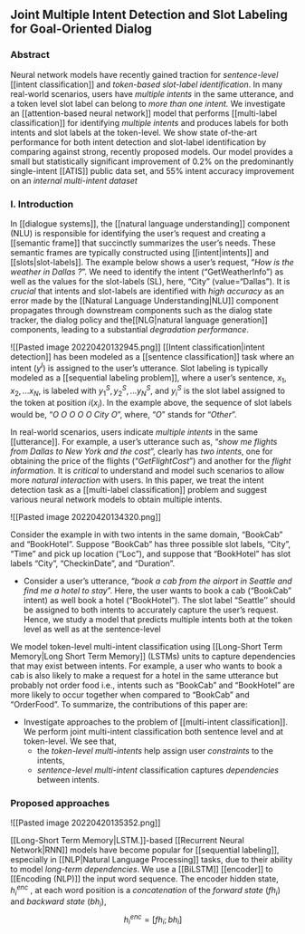 ## Joint Multiple Intent Detection and Slot Labeling for Goal-Oriented Dialog
### Abstract
Neural network models have recently gained traction for *sentence-level* [[intent classification]] and *token-based slot-label identification*. In many real-world scenarios, users have *multiple intents* in the same utterance, and a token level slot label can belong to *more than one intent.* We investigate an [[attention-based neural network]] model that performs [[multi-label classification]] for identifying *multiple intents* and produces labels for both intents and slot labels at the token-level. We show state of-the-art performance for both intent detection and slot-label identification by comparing against strong, recently proposed models. Our model provides a small but statistically significant improvement of 0.2% on the predominantly single-intent [[ATIS]] public data set, and 55% intent accuracy improvement on an *internal multi-intent dataset*
### I. Introduction
In [[dialogue systems]], the [[natural language understanding]] component (NLU) is responsible for identifying the user’s request and creating a [[semantic frame]] that succinctly summarizes the user’s needs. These semantic frames are typically constructed using [[intent|intents]] and [[slots|slot-labels]]. The example below shows a user’s request, “*How is the weather in Dallas ?*”. We need to identify the intent (“GetWeatherInfo”) as well as the values for the slot-labels (SL), here, “City” (value=“Dallas”). It is *crucial* that intents and slot-labels are identified with *high accuracy* as an error made by the [[Natural Language Understanding|NLU]] component propagates through downstream components such as the dialog state tracker, the dialog policy and the[[NLG|natural language generation]] components, leading to a substantial *degradation* *performance*.

![[Pasted image 20220420132945.png]]
[[Intent classification|intent detection]] has been modeled as a [[sentence classification]] task where an intent ($y^I$) is assigned to the user’s utterance. Slot labeling is typically modeled as a [[sequential labeling problem]], where a user’s sentence, $x_1,x_2,...x_N$, is labeled with $y_1^S,y_2^S,...y_N^S$, and $y_i^S$ is the slot label assigned to the token at position $i(x_i)$. In the example above, the sequence of slot labels would be, “*O O O O O  City O*”, where, “$O$” stands for “*Other*”.

In real-world scenarios, users indicate *multiple intents* in the same [[utterance]]. For example, a user’s utterance such as, “*show me flights from Dallas to New York and the cost*”, clearly has *two intents*, one for obtaining the price of the flights (“*GetFlightCost*”) and another for the *flight information*. It is *critical* to understand and model such scenarios to allow more *natural interaction* with users. In this paper, we treat the intent detection task as a [[multi-label classification]] problem and suggest various neural network models to obtain multiple intents.

![[Pasted image 20220420134320.png]]

Consider the example in with two intents in the same domain, “BookCab” and “BookHotel”. Suppose “BookCab” has three possible slot labels, “City”, “Time” and pick up location (“Loc”), and suppose that “BookHotel” has slot labels “City”, “CheckinDate”, and “Duration”.
- Consider a user’s utterance, “*book a cab from the airport in Seattle and find me a hotel to stay*”. Here, the user wants to book a cab (“BookCab” intent) as well book a hotel (“BookHotel”). The slot label “Seattle’’ should be assigned to both intents to accurately capture the user’s request. Hence, we study a model that predicts multiple intents both at the token level as well as at the sentence-level

We model token-level multi-intent classification using [[Long-Short Term Memory|Long Short Term Memory]] (LSTMs) units to capture dependencies that may exist between intents. For example, a user who wants to book a cab is also likely to make a request for a hotel in the same utterance but probably not order food i.e., intents such as “BookCab” and “BookHotel” are more likely to occur together when compared to “BookCab” and “OrderFood”. To summarize, the contributions of this paper are:
-  Investigate approaches to the problem of [[multi-intent classification]]. We perform joint multi-intent classification both sentence level and at token-level. We see that,
	- the *token-level multi-intents* help assign user *constraints* to the intents,
	- *sentence-level multi-intent* classification captures *dependencies* between intents.

### Proposed approaches
![[Pasted image 20220420135352.png]]

[[Long-Short Term Memory|LSTM.]]-based [[Recurrent Neural Network|RNN]] models have become popular for [[sequential labeling]], especially in [[NLP|Natural Language Processing]] tasks, due to their ability to model *long-term dependencies*. 
We use a [[BiLSTM]] [[encoder]] to [[Encoding (NLP)]] the input word sequence. The encoder hidden state, $h^{enc}_i$ , at each word position is a *concatenation* of the *forward state* ($fh_i$) and *backward state* ($bh_i$), $$h^{enc}_i = [fh_i; bh_i]$$
